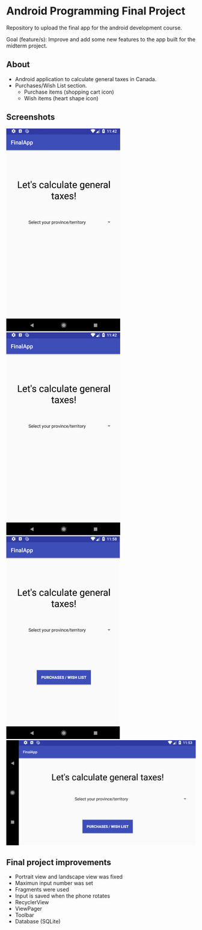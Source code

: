 # Android Programming Final Project

Repository to upload the final app for the android development course.

Goal (feature/s): Improve and add some new features to the app built for the midterm project.

## About
* Android application to calculate general taxes in Canada.
* Purchases/Wish List section.
  * Purchase items (shopping cart icon)
  * Wish items (heart shape icon)

## Screenshots
![](https://github.com/jemtca/Android-App-Final-Project/blob/master/screenshots/Android%20midterm%20portrait.gif)
![](https://github.com/jemtca/Android-App-Final-Project/blob/master/screenshots/Android%20midterm%20portrait.gif)
![](https://github.com/jemtca/Android-App-Final-Project/blob/master/screenshots/Android%20final%20portrait.gif)
![](https://github.com/jemtca/Android-App-Final-Project/blob/master/screenshots/Android%20final%20landscape.gif)

## Final project improvements
* Portrait view and landscape view was fixed
* Maximun input number was set
* Fragments were used
* Input is saved when the phone rotates
* RecyclerView
* ViewPager
* Toolbar
* Database (SQLite)
